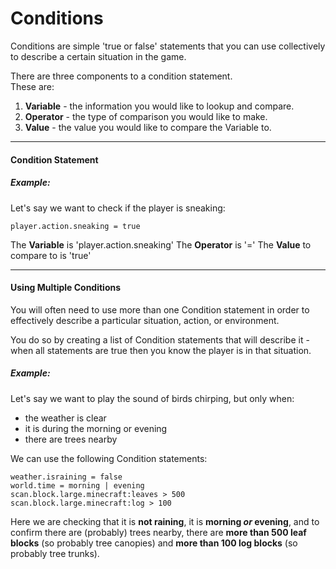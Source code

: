 # Conditions
Conditions are simple 'true or false' statements that you can use collectively to describe a certain situation in the game.

There are three components to a condition statement.  
These are:

1. **Variable** - the information you would like to lookup and compare.
2. **Operator** - the type of comparison you would like to make.
3. **Value** - the value you would like to compare the Variable to.

---
#### Condition Statement
##### Example:
Let's say we want to check if the player is sneaking:

    player.action.sneaking = true

The **Variable** is 'player.action.sneaking'
The **Operator** is '='
The **Value** to compare to is 'true'

---
#### Using Multiple Conditions
You will often need to use more than one Condition statement in order to effectively describe a particular situation, action, or environment.

You do so by creating a list of Condition statements that will describe it - when all statements are true then you know the player is in that situation.

##### Example:
Let's say we want to play the sound of birds chirping, but only when:

- the weather is clear
- it is during the morning or evening
- there are trees nearby

We can use the following Condition statements:

    weather.israining = false
    world.time = morning | evening
    scan.block.large.minecraft:leaves > 500
    scan.block.large.minecraft:log > 100

Here we are checking that it is **not raining**, it is **morning *or* evening**, and to confirm there are (probably) trees nearby, there are **more than 500 leaf blocks** (so probably tree canopies) and **more than 100 log blocks** (so probably tree trunks).

